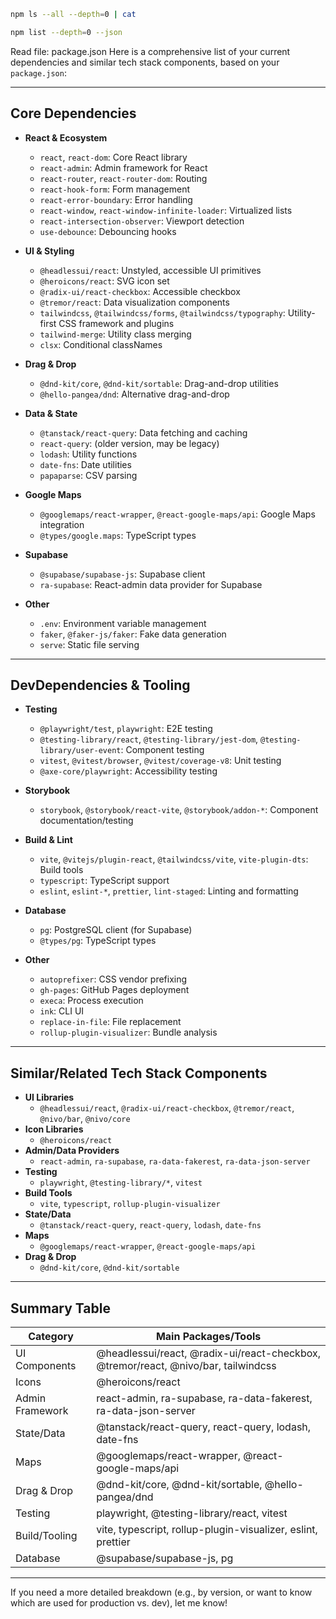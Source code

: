 ```bash
npm ls --all --depth=0 | cat
```
```bash
npm list --depth=0 --json
```
Read file: package.json
Here is a comprehensive list of your current dependencies and similar tech stack components, based on your `package.json`:

---

## **Core Dependencies**

- **React & Ecosystem**
  - `react`, `react-dom`: Core React library
  - `react-admin`: Admin framework for React
  - `react-router`, `react-router-dom`: Routing
  - `react-hook-form`: Form management
  - `react-error-boundary`: Error handling
  - `react-window`, `react-window-infinite-loader`: Virtualized lists
  - `react-intersection-observer`: Viewport detection
  - `use-debounce`: Debouncing hooks

- **UI & Styling**
  - `@headlessui/react`: Unstyled, accessible UI primitives
  - `@heroicons/react`: SVG icon set
  - `@radix-ui/react-checkbox`: Accessible checkbox
  - `@tremor/react`: Data visualization components
  - `tailwindcss`, `@tailwindcss/forms`, `@tailwindcss/typography`: Utility-first CSS framework and plugins
  - `tailwind-merge`: Utility class merging
  - `clsx`: Conditional classNames

- **Drag & Drop**
  - `@dnd-kit/core`, `@dnd-kit/sortable`: Drag-and-drop utilities
  - `@hello-pangea/dnd`: Alternative drag-and-drop

- **Data & State**
  - `@tanstack/react-query`: Data fetching and caching
  - `react-query`: (older version, may be legacy)
  - `lodash`: Utility functions
  - `date-fns`: Date utilities
  - `papaparse`: CSV parsing

- **Google Maps**
  - `@googlemaps/react-wrapper`, `@react-google-maps/api`: Google Maps integration
  - `@types/google.maps`: TypeScript types

- **Supabase**
  - `@supabase/supabase-js`: Supabase client
  - `ra-supabase`: React-admin data provider for Supabase

- **Other**
  - `.env`: Environment variable management
  - `faker`, `@faker-js/faker`: Fake data generation
  - `serve`: Static file serving

---

## **DevDependencies & Tooling**

- **Testing**
  - `@playwright/test`, `playwright`: E2E testing
  - `@testing-library/react`, `@testing-library/jest-dom`, `@testing-library/user-event`: Component testing
  - `vitest`, `@vitest/browser`, `@vitest/coverage-v8`: Unit testing
  - `@axe-core/playwright`: Accessibility testing

- **Storybook**
  - `storybook`, `@storybook/react-vite`, `@storybook/addon-*`: Component documentation/testing

- **Build & Lint**
  - `vite`, `@vitejs/plugin-react`, `@tailwindcss/vite`, `vite-plugin-dts`: Build tools
  - `typescript`: TypeScript support
  - `eslint`, `eslint-*`, `prettier`, `lint-staged`: Linting and formatting

- **Database**
  - `pg`: PostgreSQL client (for Supabase)
  - `@types/pg`: TypeScript types

- **Other**
  - `autoprefixer`: CSS vendor prefixing
  - `gh-pages`: GitHub Pages deployment
  - `execa`: Process execution
  - `ink`: CLI UI
  - `replace-in-file`: File replacement
  - `rollup-plugin-visualizer`: Bundle analysis

---

## **Similar/Related Tech Stack Components**

- **UI Libraries**
  - `@headlessui/react`, `@radix-ui/react-checkbox`, `@tremor/react`, `@nivo/bar`, `@nivo/core`
- **Icon Libraries**
  - `@heroicons/react`
- **Admin/Data Providers**
  - `react-admin`, `ra-supabase`, `ra-data-fakerest`, `ra-data-json-server`
- **Testing**
  - `playwright`, `@testing-library/*`, `vitest`
- **Build Tools**
  - `vite`, `typescript`, `rollup-plugin-visualizer`
- **State/Data**
  - `@tanstack/react-query`, `react-query`, `lodash`, `date-fns`
- **Maps**
  - `@googlemaps/react-wrapper`, `@react-google-maps/api`
- **Drag & Drop**
  - `@dnd-kit/core`, `@dnd-kit/sortable`

---

## **Summary Table**

| Category         | Main Packages/Tools                                                                 |
|------------------|-------------------------------------------------------------------------------------|
| UI Components    | @headlessui/react, @radix-ui/react-checkbox, @tremor/react, @nivo/bar, tailwindcss |
| Icons            | @heroicons/react                                                                   |
| Admin Framework  | react-admin, ra-supabase, ra-data-fakerest, ra-data-json-server                    |
| State/Data       | @tanstack/react-query, react-query, lodash, date-fns                               |
| Maps             | @googlemaps/react-wrapper, @react-google-maps/api                                  |
| Drag & Drop      | @dnd-kit/core, @dnd-kit/sortable, @hello-pangea/dnd                                |
| Testing          | playwright, @testing-library/react, vitest                                         |
| Build/Tooling    | vite, typescript, rollup-plugin-visualizer, eslint, prettier                       |
| Database         | @supabase/supabase-js, pg                                                          |

---

If you need a more detailed breakdown (e.g., by version, or want to know which are used for production vs. dev), let me know!